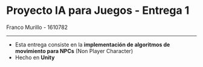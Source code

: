 # Proyecto IA para Juegos - Entrega 1  

Franco Murillo - 1610782  

---

- Esta entrega consiste en la __implementación de algoritmos de movimiento para NPCs__ (Non Player Character)    
- Hecho en __Unity__
